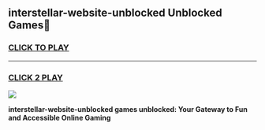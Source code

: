
## interstellar-website-unblocked Unblocked Games👋
<h3>
<a href="https://news.freeplayer.one?title=interstellar-website-unblocked&ref=16F">CLICK TO PLAY</a></h3>
<hr>

<h3>
<a href="https://news.freeplayer.one?title=interstellar-website-unblocked&ref=16F">CLICK 2 PLAY</a>
  
</h3>

<a href="https://news.freeplayer.one?title=interstellar-website-unblocked&ref=16F/"><img src="https://clearcache.store/games.png"></a>


**interstellar-website-unblocked games unblocked: Your Gateway to Fun and Accessible Online Gaming**
